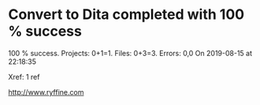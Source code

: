 # Convert to Dita  completed with 100 % success

100 % success. Projects: 0+1=1.  Files: 0+3=3. Errors: 0,0  On 2019-08-15 at 22:18:35

Xref: 1 ref



http://www.ryffine.com
